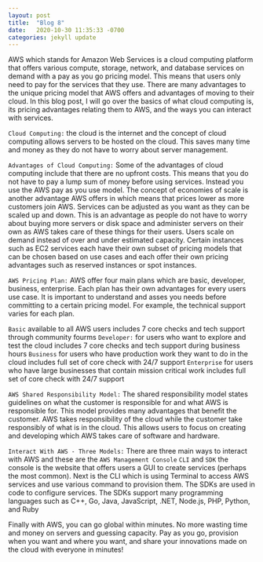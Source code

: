 ```yaml
---
layout: post
title:  "Blog 8"
date:   2020-10-30 11:35:33 -0700
categories: jekyll update
---
```


AWS which stands for Amazon Web Services is a cloud computing platform that offers various compute, storage, network, and database services on demand with a pay as you go pricing model. This means that users only need to pay for the services that they use. There are many advantages to the unique pricing model that AWS offers and advantages of moving to their cloud. In this blog post, I will go over the basics of what cloud computing is, its  pricing advantages relating them to AWS, and the ways you can interact with services.

`Cloud Computing:` the cloud is the internet and the concept of cloud computing allows servers to be hosted on the cloud. This saves many time and money as they do not have to worry about server management.

`Advantages of Cloud Computing:` Some of the advantages of cloud computing include that there are no upfront costs. This means that you do not have to pay a lump sum of money before using services. Instead you use the AWS pay as you use model. The concept of economies of scale is another advantage AWS offers in which means that prices lower as more customers join AWS. Services can be adjusted as you want as they can be scaled up and down. This is an advantage as people do not have to worry about buying more servers or disk space and administer servers on their own as AWS takes care of these things for their users. Users scale on demand instead of over and under estimated capacity. Certain instances such as EC2 services each have their own subset of pricing models that can be chosen based on use cases and each offer their own pricing advantages such as reserved instances or spot instances. 

`AWS Pricing Plan:` AWS offer four main plans which are basic, developer, business, enterprise. Each plan has their own advantages for every users use case. It is important to understand and asses you needs before committing to a certain pricing model. For example, the technical support varies for each plan.

`Basic` available to all AWS users includes 7 core checks and tech support through community fourms
`Developer:` for users who want to explore and test the cloud includes 7 core checks and tech support during business hours
`Business` for users who have production work they want to do in the cloud includes full set of core check with 24/7 support
`Enterprise` for users who have large businesses that contain mission critical work includes full set of core check with 24/7 support

`AWS Shared Responsibility Model:` The shared responsibility model states guidelines on what the customer is responsible for and what AWS is responsible for. This model provides many advantages that benefit the customer. AWS takes responsibility of the cloud while the customer take responsibly of what is in the cloud. This allows users to focus on creating and developing which AWS takes care of software and hardware. 

`Interact With AWS - Three Models:` There are three main ways to interact with AWS and these are the `AWS Management Console` `CLI` and `SDK` the console is the website that offers users a GUI to create services (perhaps the most common). Next is the CLI which is using Terminal to access AWS services and use various command to provision them. The SDKs are used in code to configure services. The SDKs support many programming languages such as C++, Go, Java, JavaScript, .NET, Node.js, PHP, Python, and Ruby

Finally with AWS, you can go global within minutes. No more wasting time and money on servers and guessing capacity. Pay as you go, provision when you want and where you want, and share your innovations made on the cloud with everyone in minutes!